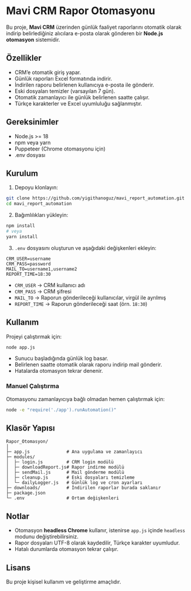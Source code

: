 # Mavi CRM Rapor Otomasyonu

Bu proje, **Mavi CRM** üzerinden günlük faaliyet raporlarını otomatik olarak indirip belirlediğiniz alıcılara e-posta olarak gönderen bir **Node.js otomasyon** sistemidir.

## Özellikler

* CRM’e otomatik giriş yapar.
* Günlük raporları Excel formatında indirir.
* İndirilen raporu belirlenen kullanıcıya e-posta ile gönderir.
* Eski dosyaları temizler (varsayılan 7 gün).
* Otomatik zamanlayıcı ile günlük belirlenen saatte çalışır.
* Türkçe karakterler ve Excel uyumluluğu sağlanmıştır.

## Gereksinimler

* Node.js >= 18
* npm veya yarn
* Puppeteer (Chrome otomasyonu için)
* .env dosyası

## Kurulum

1. Depoyu klonlayın:

```bash
git clone https://github.com/yigithanoguz/mavi_report_automation.git
cd mavi_report_automation
```

2. Bağımlılıkları yükleyin:

```bash
npm install
# veya
yarn install
```

3. `.env` dosyasını oluşturun ve aşağıdaki değişkenleri ekleyin:

```env
CRM_USER=username
CRM_PASS=password
MAIL_TO=username1,username2
REPORT_TIME=18:30
```

* `CRM_USER` → CRM kullanıcı adı
* `CRM_PASS` → CRM şifresi
* `MAIL_TO` → Raporun gönderileceği kullanıcılar, virgül ile ayrılmış
* `REPORT_TIME` → Raporun gönderileceği saat (örn. `18:30`)

## Kullanım

Projeyi çalıştırmak için:

```bash
node app.js
```

* Sunucu başladığında günlük log basar.
* Belirlenen saatte otomatik olarak raporu indirip mail gönderir.
* Hatalarda otomasyon tekrar denenir.

### Manuel Çalıştırma

Otomasyonu zamanlayıcıya bağlı olmadan hemen çalıştırmak için:

```bash
node -e "require('./app').runAutomation()"
```

## Klasör Yapısı

```
Rapor_Otomasyon/
│
├─ app.js              # Ana uygulama ve zamanlayıcı
├─ modules/
│  ├─ login.js         # CRM login modülü
│  ├─ downloadReport.js# Rapor indirme modülü
│  ├─ sendMail.js      # Mail gönderme modülü
│  ├─ cleanup.js       # Eski dosyaları temizleme
│  └─ dailyLogger.js   # Günlük log ve cron ayarları
├─ downloads/          # İndirilen raporlar burada saklanır
├─ package.json
└─ .env                # Ortam değişkenleri
```

## Notlar

* Otomasyon **headless Chrome** kullanır, istenirse `app.js` içinde `headless` modunu değiştirebilirsiniz.
* Rapor dosyaları UTF-8 olarak kaydedilir, Türkçe karakter uyumludur.
* Hatalı durumlarda otomasyon tekrar çalışır.

## Lisans

Bu proje kişisel kullanım ve geliştirme amaçlıdır.
